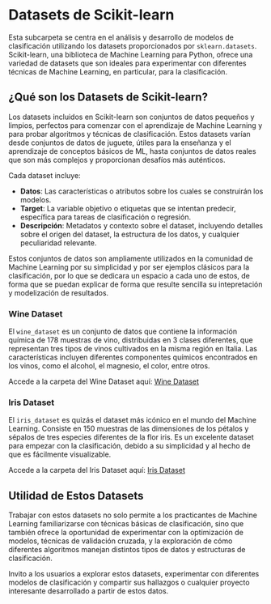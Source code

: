 # Datasets de Scikit-learn

Esta subcarpeta se centra en el análisis y desarrollo de modelos de clasificación utilizando los datasets proporcionados por `sklearn.datasets`. Scikit-learn, una biblioteca de Machine Learning para Python, ofrece una variedad de datasets que son ideales para experimentar con diferentes técnicas de Machine Learning, en particular, para la clasificación.

## ¿Qué son los Datasets de Scikit-learn?

Los datasets incluidos en Scikit-learn son conjuntos de datos pequeños y limpios, perfectos para comenzar con el aprendizaje de Machine Learning y para probar algoritmos y técnicas de clasificación. Estos datasets varían desde conjuntos de datos de juguete, útiles para la enseñanza y el aprendizaje de conceptos básicos de ML, hasta conjuntos de datos reales que son más complejos y proporcionan desafíos más auténticos.

Cada dataset incluye:
- **Datos**: Las características o atributos sobre los cuales se construirán los modelos.
- **Target**: La variable objetivo o etiquetas que se intentan predecir, específica para tareas de clasificación o regresión.
- **Descripción**: Metadatos y contexto sobre el dataset, incluyendo detalles sobre el origen del dataset, la estructura de los datos, y cualquier peculiaridad relevante.

Estos conjuntos de datos son ampliamente utilizados en la comunidad de Machine Learning por su simplicidad y por ser ejemplos clásicos para la clasificación, por lo que se dedicara un espacio a cada uno de estos,
de forma que se puedan explicar de forma que resulte sencilla su intepretación y modelización de resultados.

### Wine Dataset

El `wine_dataset` es un conjunto de datos que contiene la información química de 178 muestras de vino, distribuidas en 3 clases diferentes, que representan tres tipos de vinos cultivados en la misma región en Italia. Las características incluyen diferentes componentes químicos encontrados en los vinos, como el alcohol, el magnesio, el color, entre otros.

Accede a la carpeta del Wine Dataset aquí: [Wine Dataset](./wine_dataset)

### Iris Dataset

El `iris_dataset` es quizás el dataset más icónico en el mundo del Machine Learning. Consiste en 150 muestras de las dimensiones de los pétalos y sépalos de tres especies diferentes de la flor iris. Es un excelente dataset para empezar con la clasificación, debido a su simplicidad y al hecho de que es fácilmente visualizable.

Accede a la carpeta del Iris Dataset aquí: [Iris Dataset](./iris_dataset)

## Utilidad de Estos Datasets

Trabajar con estos datasets no solo permite a los practicantes de Machine Learning familiarizarse con técnicas básicas de clasificación, sino que también ofrece la oportunidad de experimentar con la optimización de modelos, técnicas de validación cruzada, y la exploración de cómo diferentes algoritmos manejan distintos tipos de datos y estructuras de clasificación.

Invito a los usuarios a explorar estos datasets, experimentar con diferentes modelos de clasificación y compartir sus hallazgos o cualquier proyecto interesante desarrollado a partir de estos datos.
